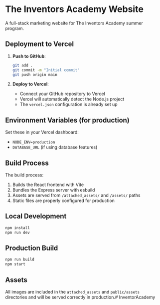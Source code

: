 # The Inventors Academy Website

A full-stack marketing website for The Inventors Academy summer program.

## Deployment to Vercel

1. **Push to GitHub**:
   ```bash
   git add .
   git commit -m "Initial commit"
   git push origin main
   ```

2. **Deploy to Vercel**:
   - Connect your GitHub repository to Vercel
   - Vercel will automatically detect the Node.js project
   - The `vercel.json` configuration is already set up

## Environment Variables (for production)

Set these in your Vercel dashboard:
- `NODE_ENV=production`
- `DATABASE_URL` (if using database features)

## Build Process

The build process:
1. Builds the React frontend with Vite
2. Bundles the Express server with esbuild
3. Assets are served from `/attached_assets/` and `/assets/` paths
4. Static files are properly configured for production

## Local Development

```bash
npm install
npm run dev
```

## Production Build

```bash
npm run build
npm start
```

## Assets

All images are included in the `attached_assets` and `public/assets` directories and will be served correctly in production.# InventorAcademy
